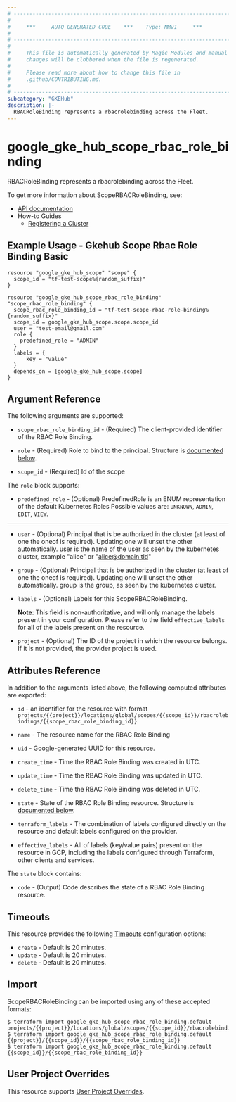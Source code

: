 ```yaml
---
# ----------------------------------------------------------------------------
#
#     ***     AUTO GENERATED CODE    ***    Type: MMv1     ***
#
# ----------------------------------------------------------------------------
#
#     This file is automatically generated by Magic Modules and manual
#     changes will be clobbered when the file is regenerated.
#
#     Please read more about how to change this file in
#     .github/CONTRIBUTING.md.
#
# ----------------------------------------------------------------------------
subcategory: "GKEHub"
description: |-
  RBACRoleBinding represents a rbacrolebinding across the Fleet.
---
```


# google\_gke\_hub\_scope\_rbac\_role\_binding

RBACRoleBinding represents a rbacrolebinding across the Fleet.


To get more information about ScopeRBACRoleBinding, see:

* [API documentation](https://cloud.google.com/anthos/fleet-management/docs/reference/rest/v1/projects.locations.scopes.rbacrolebindings)
* How-to Guides
    * [Registering a Cluster](https://cloud.google.com/anthos/multicluster-management/connect/registering-a-cluster#register_cluster)

## Example Usage - Gkehub Scope Rbac Role Binding Basic


```hcl
resource "google_gke_hub_scope" "scope" {
  scope_id = "tf-test-scope%{random_suffix}"
}

resource "google_gke_hub_scope_rbac_role_binding" "scope_rbac_role_binding" {
  scope_rbac_role_binding_id = "tf-test-scope-rbac-role-binding%{random_suffix}"
  scope_id = google_gke_hub_scope.scope.scope_id
  user = "test-email@gmail.com"
  role {
    predefined_role = "ADMIN"
  }
  labels = {
      key = "value" 
  }
  depends_on = [google_gke_hub_scope.scope]
}
```

## Argument Reference

The following arguments are supported:


* `scope_rbac_role_binding_id` -
  (Required)
  The client-provided identifier of the RBAC Role Binding.

* `role` -
  (Required)
  Role to bind to the principal.
  Structure is [documented below](#nested_role).

* `scope_id` -
  (Required)
  Id of the scope


<a name="nested_role"></a>The `role` block supports:

* `predefined_role` -
  (Optional)
  PredefinedRole is an ENUM representation of the default Kubernetes Roles
  Possible values are: `UNKNOWN`, `ADMIN`, `EDIT`, `VIEW`.

- - -


* `user` -
  (Optional)
  Principal that is be authorized in the cluster (at least of one the oneof
  is required). Updating one will unset the other automatically.
  user is the name of the user as seen by the kubernetes cluster, example
  "alice" or "alice@domain.tld"

* `group` -
  (Optional)
  Principal that is be authorized in the cluster (at least of one the oneof
  is required). Updating one will unset the other automatically.
  group is the group, as seen by the kubernetes cluster.

* `labels` -
  (Optional)
  Labels for this ScopeRBACRoleBinding.

  **Note**: This field is non-authoritative, and will only manage the labels present in your configuration.
  Please refer to the field `effective_labels` for all of the labels present on the resource.

* `project` - (Optional) The ID of the project in which the resource belongs.
    If it is not provided, the provider project is used.


## Attributes Reference

In addition to the arguments listed above, the following computed attributes are exported:

* `id` - an identifier for the resource with format `projects/{{project}}/locations/global/scopes/{{scope_id}}/rbacrolebindings/{{scope_rbac_role_binding_id}}`

* `name` -
  The resource name for the RBAC Role Binding

* `uid` -
  Google-generated UUID for this resource.

* `create_time` -
  Time the RBAC Role Binding was created in UTC.

* `update_time` -
  Time the RBAC Role Binding was updated in UTC.

* `delete_time` -
  Time the RBAC Role Binding was deleted in UTC.

* `state` -
  State of the RBAC Role Binding resource.
  Structure is [documented below](#nested_state).

* `terraform_labels` -
  The combination of labels configured directly on the resource
   and default labels configured on the provider.

* `effective_labels` -
  All of labels (key/value pairs) present on the resource in GCP, including the labels configured through Terraform, other clients and services.


<a name="nested_state"></a>The `state` block contains:

* `code` -
  (Output)
  Code describes the state of a RBAC Role Binding resource.

## Timeouts

This resource provides the following
[Timeouts](https://developer.hashicorp.com/terraform/plugin/sdkv2/resources/retries-and-customizable-timeouts) configuration options:

- `create` - Default is 20 minutes.
- `update` - Default is 20 minutes.
- `delete` - Default is 20 minutes.

## Import


ScopeRBACRoleBinding can be imported using any of these accepted formats:

```
$ terraform import google_gke_hub_scope_rbac_role_binding.default projects/{{project}}/locations/global/scopes/{{scope_id}}/rbacrolebindings/{{scope_rbac_role_binding_id}}
$ terraform import google_gke_hub_scope_rbac_role_binding.default {{project}}/{{scope_id}}/{{scope_rbac_role_binding_id}}
$ terraform import google_gke_hub_scope_rbac_role_binding.default {{scope_id}}/{{scope_rbac_role_binding_id}}
```

## User Project Overrides

This resource supports [User Project Overrides](https://registry.terraform.io/providers/hashicorp/google/latest/docs/guides/provider_reference#user_project_override).
